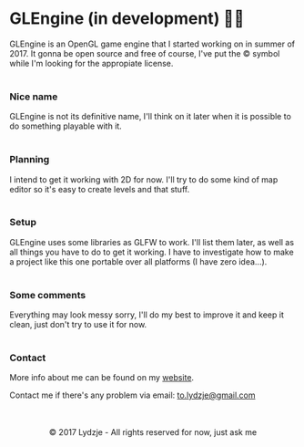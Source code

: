 # GLEngine (in development) :construction::construction:
GLEngine is an OpenGL game engine that I started working on in summer of 2017. It 
gonna be open source and free of course, I've put the © symbol while I'm looking for the 
appropiate license.
<br>
<br>

### Nice name
GLEngine is not its definitive name, I'll think on it later when it is possible to do 
something playable with it.
<br>
<br>

### Planning
I intend to get it working with 2D for now. I'll try to do some kind of map editor so it's
easy to create levels and that stuff.
<br>
<br>

### Setup
GLEngine uses some libraries as GLFW to work. I'll list them later, as well as all things you 
have to do to get it working. I have to investigate how to make a project like this one portable 
over all platforms (I have zero idea...).
<br>
<br>

### Some comments
Everything may look messy sorry, I'll do my best to improve it and keep it clean, just don't try 
to use it for now.
<br>
<br>

### Contact
More info about me can be found on my <a href="https://lydzje.github.io" target="_blank">website</a>.

Contact me if there's any problem via email: to.lydzje@gmail.com
<br>
<br>
<br>

<p align="center">© 2017 Lydzje - All rights reserved for now, just ask me</p>
